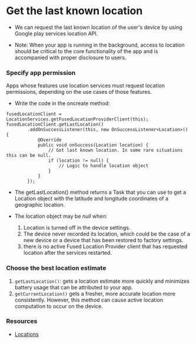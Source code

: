 # Get the last known location

- We can request the last known location of the user's device by using Google play services location API.

- Note: When your app is running in the background, access to location should be critical to the core functionality of the app and is accompanied with proper disclosure to users.

### Specify app permission
Apps whose features use location services must request location permissions, depending on the use cases of those features.

- Write the code in the oncreate method:
````
fusedLocationClient = LocationServices.getFusedLocationProviderClient(this);
fusedLocationClient.getLastLocation()
        .addOnSuccessListener(this, new OnSuccessListener<Location>() {
            @Override
            public void onSuccess(Location location) {
                // Got last known location. In some rare situations this can be null.
                if (location != null) {
                    // Logic to handle location object
                }
            }
        });
````
- The getLastLocation() method returns a Task that you can use to get a Location object with the latitude and longitude coordinates of a geographic location.

- The location object may be *null* when:
    1. Location is turned off in the device settings.
    2. The device never recorded its location, which could be the case of a new device or a device that has been restored to factory settings.
    3. there is no active Fused Location Provider client that has requested location after the services restarted.

###  Choose the best location estimate

1. `getLastLocation()`: gets a location estimate more quickly and minimizes battery usage that can be attributed to your app.
2. `getCurrentLocation()` gets a fresher, more accurate location more consistently. However, this method can cause active location computation to occur on the device.

### Resources
- [Locations](https://developer.android.com/training/location/retrieve-current)